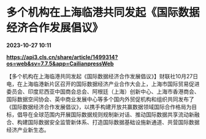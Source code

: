 # 多个机构在上海临港共同发起《国际数据经济合作发展倡议》

**2023-10-27 10:11**

**https://api3.cls.cn/share/article/1499314?os=web&sv=7.7.5&app=CailianpressWeb**

【多个机构在上海临港共同发起《国际数据经济合作发展倡议》】财联社10月27日电，在上海临港新片区召开的国际数据经济产业合作大会上，上海市国际贸易促进委员会、印度尼西亚中国商会总会、阿根廷（上海）创新中心、上海市香港商会、国际数据空间协会、英中商业发展中心等多个国内外贸促机构和组织共同发布了《国际数据经济合作发展倡议》，以携手构建开放共赢数据领域国际合作格局为目标，倡导在全球范围内开展国际数据规则规制新对话、推动国际数据共享流动新融合、构建国际数据安全监管新体系、打造国际数据基础设施新通道、共营国际数据经济产业新生态。